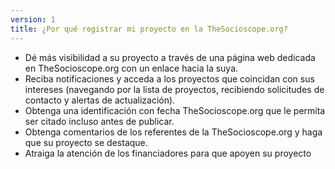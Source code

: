 ```yaml
---
version: 1
title: ¿Por qué registrar mi proyecto en la TheSocioscope.org?
---
```


- Dé más visibilidad a su proyecto a través de una página web dedicada en TheSocioscope.org con un enlace hacia la suya.
- Reciba notificaciones y acceda a los proyectos que coincidan con sus intereses (navegando por la lista de proyectos, recibiendo solicitudes de contacto y alertas de actualización).
- Obtenga una identificación con fecha TheSocioscope.org que le permita ser citado incluso antes de publicar.
- Obtenga comentarios de los referentes de la TheSocioscope.org y haga que su proyecto se destaque.
- Atraiga la atención de los financiadores para que apoyen su proyecto
